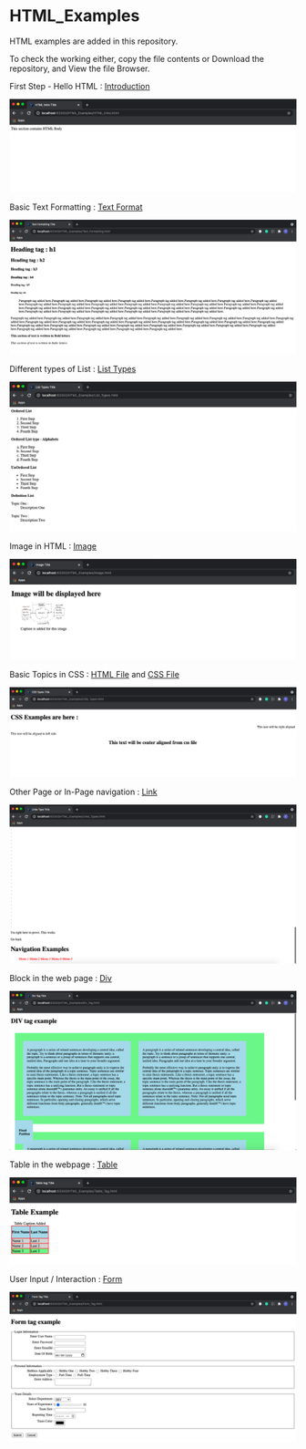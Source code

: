 # HTML_Examples
HTML examples are added in this repository.

To check the working either, copy the file contents or Download the repository, and View the file Browser.

First Step - Hello HTML : [Introduction](HTML_Intro.html)

![HTML_Intro](/screenshots/HTML_Intro.png)


Basic Text Formatting : [Text Format](Text_Formatting.html)

![Text_Formatting](/screenshots/Text_Formatting.png)


Different types of List : [List Types](List_Types.html)

![List_Types](/screenshots/List_Types.png)


Image in HTML : [Image](Image.html)

![Image](/screenshots/Image.png)


Basic Topics in CSS : [HTML File](CSS_Types.html) and [CSS File](CSS_Types_Style.css)

![CSS_Types](/screenshots/CSS_Types.png)


Other Page or In-Page navigation : [Link](Links_Types.html)

![Links_Types](/screenshots/Links_Types.png)


Block in the web page : [Div](Div_Tag.html)

![Div_Tag](/screenshots/Div_Tag.png)


Table in the webpage : [Table](Table_Tag.html)

![Table_Tag](/screenshots/Table_Tag.png)


User Input / Interaction : [Form](Form_Tag.html)

![Form_Tag](/screenshots/Form_Tag.png)